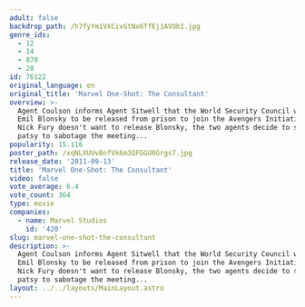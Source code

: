 ```yaml
---
adult: false
backdrop_path: /h7fyYm1VXCivGtNx6TfEj1AVObI.jpg
genre_ids:
  - 12
  - 14
  - 878
  - 28
id: 76122
original_language: en
original_title: 'Marvel One-Shot: The Consultant'
overview: >-
  Agent Coulson informs Agent Sitwell that the World Security Council wishes
  Emil Blonsky to be released from prison to join the Avengers Initiative. As
  Nick Fury doesn't want to release Blonsky, the two agents decide to send a
  patsy to sabotage the meeting...
popularity: 15.116
poster_path: /xqNLXUUvBnfVk6m3QFGGU0Grgs7.jpg
release_date: '2011-09-13'
title: 'Marvel One-Shot: The Consultant'
video: false
vote_average: 6.4
vote_count: 364
type: movie
companies:
  - name: Marvel Studios
    id: '420'
slug: marvel-one-shot-the-consultant
description: >-
  Agent Coulson informs Agent Sitwell that the World Security Council wishes
  Emil Blonsky to be released from prison to join the Avengers Initiative. As
  Nick Fury doesn't want to release Blonsky, the two agents decide to send a
  patsy to sabotage the meeting...
layout: ../../layouts/MainLayout.astro
---
```


